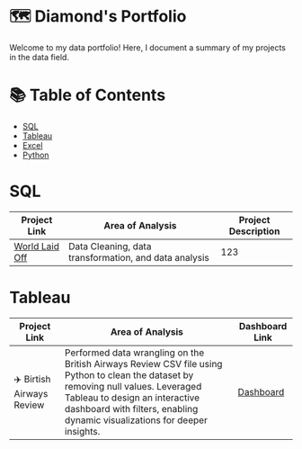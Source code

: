# 🗺 Diamond's Portfolio

Welcome to my data portfolio! Here, I document a summary of my projects in the data field.

# 📚 Table of Contents
- [SQL](#sql)
- [Tableau](#tableau)
- [Excel](#excel)
- [Python](#python)

# SQL

| Project Link | Area of Analysis | Project Description |
| --- | --- | --- | 
| [World Laid Off](https://github.com/diamond-or/Layoff_Insights) | Data Cleaning, data transformation, and data analysis |123 | 

# Tableau

| Project Link | Area of Analysis | Dashboard Link |
| --- | --- | --- | 
| ✈️  Birtish Airways Review | Performed data wrangling on the British Airways Review CSV file using Python to clean the dataset by removing null values. Leveraged Tableau to design an interactive dashboard with filters, enabling dynamic visualizations for deeper insights.| [Dashboard](https://public.tableau.com/views/BritishAirwaysReview_Dashboard/Dashboard1?:language=en-US&:sid=&:redirect=auth&:display_count=n&:origin=viz_share_link) | 

<!--
## Excel

| Project Link | Area of Analysis | Project Description |
| --- | --- | --- | 
| Seconds | 301 | 283 | 

## Python

| Project Link | Area of Analysis | Project Description |
| --- | --- | --- | 
| Seconds | 301 | 283 | 
-->
